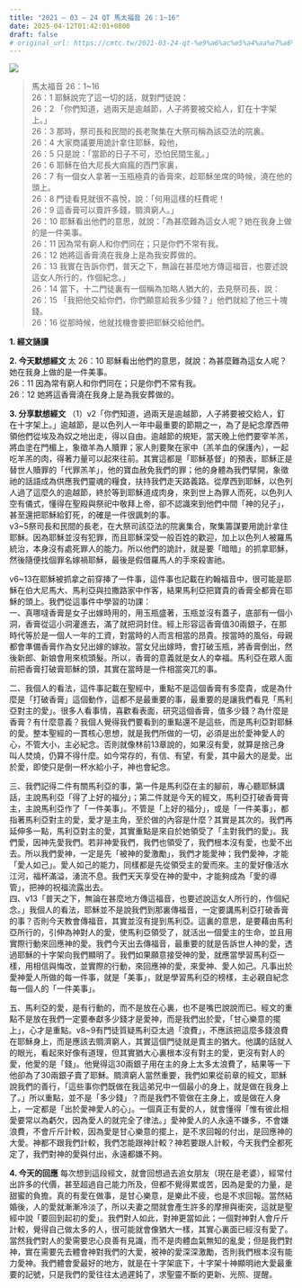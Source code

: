 ```yaml
---
title: "2021 – 03 – 24 QT 馬太福音 26：1~16"
date: 2025-04-12T01:42:01+0800
draft: false
# original_url: https://cmtc.tw/2021-03-24-qt-%e9%a6%ac%e5%a4%aa%e7%a6%8f%e9%9f%b3-26%ef%bc%9a116
---
```


![](/images/qt.jpg)
> 馬太福音 26：1\~16  
> 26：1 耶穌說完了這一切的話，就對門徒說：  
> 26：2 「你們知道，過兩天是逾越節，人子將要被交給人，釘在十字架上。」  
> 26：3 那時，祭司長和民間的長老聚集在大祭司稱為該亞法的院裏。  
> 26：4 大家商議要用詭計拿住耶穌，殺他，  
> 26：5 只是說：「當節的日子不可，恐怕民間生亂。」  
> 26：6 耶穌在伯大尼長大痲瘋的西門家裏，  
> 26：7 有一個女人拿著一玉瓶極貴的香膏來，趁耶穌坐席的時候，澆在他的頭上。  
> 26：8 門徒看見就很不喜悅，說：「何用這樣的枉費呢！  
> 26：9 這香膏可以賣許多錢，賙濟窮人。」  
> 26：10 耶穌看出他們的意思，就說：「為甚麼難為這女人呢？她在我身上做的是一件美事。  
> 26：11 因為常有窮人和你們同在；只是你們不常有我。  
> 26：12 她將這香膏澆在我身上是為我安葬做的。  
> 26：13 我實在告訴你們，普天之下，無論在甚麼地方傳這福音，也要述說這女人所行的，作個紀念。」  
> 26：14 當下，十二門徒裏有一個稱為加略人猶大的，去見祭司長，說：  
> 26：15 「我把他交給你們，你們願意給我多少錢？」他們就給了他三十塊錢。  
> 26：16 從那時候，他就找機會要把耶穌交給他們。

**1. 經文誦讀**

**2.  今天默想經文**
太 26：10 耶穌看出他們的意思，就說：為甚麼難為這女人呢？她在我身上做的是一件美事。  
26：11 因為常有窮人和你們同在；只是你們不常有我。  
26：12 她將這香膏澆在我身上是為我安葬做的。

**3. 分享默想經文**
（1）v2「你們知道，過兩天是逾越節，人子將要被交給人，釘在十字架上。」逾越節，是以色列人一年中最重要的節期之一，為了是紀念摩西帶領他們從埃及為奴之地出走，得以自由。逾越節的規矩，當天晚上他們要宰羊羔，將血塗在門楣上，象徵羊為人贖罪；家人則要聚在家中（羔羊血的保護內），一起吃羊羔的肉，得著力量可以起來往前。其實這都是「耶穌基督」的預表，耶穌正是替世人贖罪的「代罪羔羊」，他的寶血赦免我們的罪；他的身體為我們擘開，象徵祂的話語成為供應我們靈魂的糧食，扶持我們走天路義路。從摩西到耶穌，以色列人過了這麼久的逾越節，終於等到耶穌道成肉身，來到世上為罪人而死，以色列人空有儀式，懂得在聖殿與祭祀中敬拜上帝，卻不認識來到他們中間「神的兒子」，甚至還把耶穌給釘死，的確是一件很諷刺的事。  
v3\~5祭司長和民間的長老，在大祭司該亞法的院裏集合，聚集籌謀要用詭計拿住耶穌。因為耶穌並沒有犯罪，而且耶穌深受一般百姓的歡迎，加上以色列人被羅馬統治，本身沒有處死罪人的能力。所以他們的詭計，就是要「暗暗」的抓拿耶穌，然後隨便找個罪名嫁禍耶穌，最後是假借羅馬人的手來殺害祂。

v6\~13在耶穌被抓拿之前穿挿了一件事，這件事也記載在約翰福音中，很可能是耶穌在伯大尼馬大、馬利亞與拉撒路家中作客，結果馬利亞把寶貴的香膏全都膏在耶穌的頭上。我們從這事件中學習的功課：  
一、真哪噠香膏是女子出嫁時用的，用玉瓶盛著，玉瓶並沒有蓋子，底部有一個小洞，香膏從這小洞灌進去，滿了就把洞封住。經上形容這香膏值30兩銀子，在那時代等於是一個人一年的工資，對當時的人而言相當的昂貴。按當時的風俗，母親都會準備香膏作為女兒出嫁的嫁妝。當女兒出嫁時，會打破玉瓶，將香膏倒出，然後新郎、新娘會用來梳頭髮。所以，香膏的意義就是女人的幸福。馬利亞在眾人面前把香膏打破膏耶穌的頭，其實在當時是一件相當突兀的事。

二、我個人的看法，這件事記載在聖經中，重點不是這個香膏有多麼貴，或是為什麼是「打破香膏」這個動作，這都不是最重要的事，最重要的是讓我們看見「馬利亞對主的愛」。很多人看事情，喜歡看表面，研究這個香膏，值多少錢？為什麼是香膏？有什麼意義？我個人覺得我們要看到的重點還不是這些，而是馬利亞對耶穌的愛。整本聖經的一貫核心思想，就是我們所做的一切，必須是出於愛神愛人的心，不管大小，主必紀念。否則就像林前13章說的，如果沒有愛，就算是捨己身叫人焚燒，仍算不得什麼。如今常存的，有信、有望，有愛，其中最大的是愛。出於愛，即使只是倒一杯水給小子，神也會紀念。

三、我們記得二件有關馬利亞的事，第一件是馬利亞在主的腳前，專心聽耶穌講話，主說馬利亞「得了上好的福分」；第二件就是今天的經文，馬利亞打破香膏膏主，主說馬利亞作了「一件美事」。不管是「上好的福分」，或是「一件美事」，都指著馬利亞對主的愛，愛才是主角，至於做的內容是什麼？其實是其次的。我們再延伸多一點，馬利亞對主的愛，其實重點是來自於她領受了「主對我們的愛」。我們愛，因神先愛我們。若非神愛我們，我們也領受了，我們根本沒有愛，也愛不出去。所以我們愛神，一定是先「被神的愛激勵」，我們才能愛神；我們愛神，才能「愛人如己」。愛人如己的能力，同樣都是先從領受主的愛而來。主的愛好像活水江河，福杯滿溢，湧流不息。我們天天享受在神的愛中，才能夠成為「愛的導管」，把神的祝福流露出去。  
四、v13「普天之下，無論在甚麼地方傳這福音，也要述說這女人所行的，作個紀念。」我個人的看法，耶穌並不是說我們到那裏傳福音，一定要講馬利亞打破香膏的事？否則今天教會傳福音，其實並沒有提到馬利亞。這裏的意思，是要藉由馬利亞所行的，引伸為神對人的愛，使馬利亞領受了，就活出一個愛主的生命，並且用實際行動來回應神的愛。我們今天出去傳福音，最重要的就是告訴世人神的愛，透過耶穌的十字架向我們顯明了。我們如果願意接受神的愛，就應當學習馬利亞一樣，用相信與悔改，並實際的行動，來回應神的愛，來愛神、愛人如己。凡事出於愛神愛人所做的每一件事，就是「美事」，就是學習馬利亞的榜樣，主必親自紀念每一個人的「一件美事」。

五、馬利亞的愛，是有行動的，而不是放在心裏，也不是嘴巴說說而已。經文的重點不是放在我們一定要奉獻多少錢才是愛神，而是我們出於愛，「甘心樂意的擺上」，心才是重點。v8\~9有門徒質疑馬利亞太過「浪費」，不應該把這麼多錢浪費在耶穌身上，而是應該去賙濟窮人，其實這個門徒就是賣主的猶大。他講的話就人的眼光，看起來好像有道理，但其實猶大心裏根本沒有對主的愛，更沒有對人的愛，他愛的是「錢」。他覺得這30兩銀子用在主的身上太多太浪費了，結果等一下他卻為了30兩銀子賣了耶穌。賙濟窮人當然重要，我們如果從前章的經文，耶穌說我們的善行，「這些事你們既做在我這弟兄中一個最小的身上，就是做在我身上了。」所以重點，並不是「多少錢」？而是我們不管做在主身上，或是做在人身上，一定都是「出於愛神愛人的心」。一個真正有愛的人，就會懂得「惟有彼此相愛要常以為虧欠，因為愛人的就完全了律法。」愛神愛人的人永遠不嫌多，不會嫌浪費，不會斤斤計較，因為愛是甘心樂意的擺上，是不求回報的付出，是回應神的大愛。神都不跟我們計較，我們怎能跟神計較？神若要跟人計較，今天我們全都死定了，我們對神的愛與付出，永遠都嫌不夠。

**4. 今天的回應**
每次想到這段經文，就會回想過去追女朋友（現在是老婆），經常付出許多的代價，甚至超過自己能力所及，但都不覺得累或苦，因為是愛的力量，是甜蜜的負擔。真的有愛在做事，是甘心樂意，是樂此不疲，也是不求回報。當然結婚後，人的愛就漸漸冷淡了，所以夫妻之間就會產生許多的摩擦與衝突，這就是聖經中說「要回到起初的愛」。我們對人如此，對神更當如此；一個對神對人會斤斤計較，覺得自己做太多的人，很可能就會像猶大一樣，其實心裏面已經沒有愛了。當然我們對人的愛需要忠心良善有見識，而不是肉體血氣無知的亂愛；但是我們對神，實在需要先去體會神對我們的大愛，被神的愛深深激勵，否則我們根本沒有能力愛神。我們體會愛最好的地方，就是在十字架底下，十字架十神顯明祂大愛最重要的記號，只是我們的愛往往太過遲鈍了，求聖靈不斷的更新、光照、提醒。
